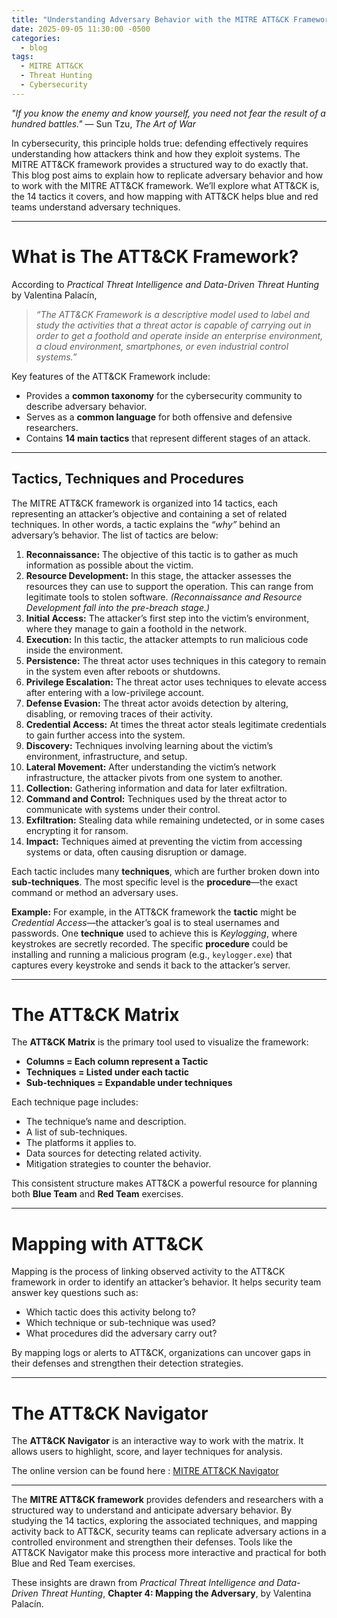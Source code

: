 ```yaml
---
title: "Understanding Adversary Behavior with the MITRE ATT&CK Framework"
date: 2025-09-05 11:30:00 -0500
categories:
  - blog
tags:
  - MITRE ATT&CK
  - Threat Hunting
  - Cybersecurity
---
```

*"If you know the enemy and know yourself, you need not fear the result of a hundred battles."* — Sun Tzu, *The Art of War*  

In cybersecurity, this principle holds true: defending effectively requires understanding how attackers think and how they exploit systems. The MITRE ATT&CK framework provides a structured way to do exactly that. This blog post aims to explain how to replicate adversary behavior and how to work with the MITRE ATT&CK framework. We’ll explore what ATT&CK is, the 14 tactics it covers, and how mapping with ATT&CK helps blue and red teams understand adversary techniques.  

---

# What is The ATT&CK Framework? 

According to *Practical Threat Intelligence and Data-Driven Threat Hunting* by Valentina Palacín,  

> *“The ATT&CK Framework is a descriptive model used to label and study the activities that a threat actor is capable of carrying out in order to get a foothold and operate inside an enterprise environment, a cloud environment, smartphones, or even industrial control systems.”*  

Key features of the ATT&CK Framework include:  
- Provides a **common taxonomy** for the cybersecurity community to describe adversary behavior.  
- Serves as a **common language** for both offensive and defensive researchers.  
- Contains **14 main tactics** that represent different stages of an attack.
    
---

## Tactics, Techniques and Procedures 

The MITRE ATT&CK framework is organized into 14 tactics, each representing an attacker’s objective and containing a set of related techniques. In other words, a tactic explains the *“why”* behind an adversary’s behavior. The list of tactics are below: 

1. **Reconnaissance:** The objective of this tactic is to gather as much information as possible about the victim.  
2. **Resource Development:** In this stage, the attacker assesses the resources they can use to support the operation. This can range from legitimate tools to stolen software. *(Reconnaissance and Resource Development fall into the pre-breach stage.)*  
3. **Initial Access:** The attacker’s first step into the victim’s environment, where they manage to gain a foothold in the network.  
4. **Execution:** In this tactic, the attacker attempts to run malicious code inside the environment.  
5. **Persistence:** The threat actor uses techniques in this category to remain in the system even after reboots or shutdowns.  
6. **Privilege Escalation:** The threat actor uses techniques to elevate access after entering with a low-privilege account.  
7. **Defense Evasion:** The threat actor avoids detection by altering, disabling, or removing traces of their activity.  
8. **Credential Access:** At times the threat actor steals legitimate credentials to gain further access into the system.  
9. **Discovery:** Techniques involving learning about the victim’s environment, infrastructure, and setup.  
10. **Lateral Movement:** After understanding the victim’s network infrastructure, the attacker pivots from one system to another.  
11. **Collection:** Gathering information and data for later exfiltration.  
12. **Command and Control:** Techniques used by the threat actor to communicate with systems under their control.  
13. **Exfiltration:** Stealing data while remaining undetected, or in some cases encrypting it for ransom.  
14. **Impact:** Techniques aimed at preventing the victim from accessing systems or data, often causing disruption or damage.  

Each tactic includes many **techniques**, which are further broken down into **sub-techniques**. The most specific level is the **procedure**—the exact command or method an adversary uses.  

**Example:** For example, in the ATT&CK framework the **tactic** might be *Credential Access*—the attacker’s goal is to steal usernames and passwords. One **technique** used to achieve this is *Keylogging*, where keystrokes are secretly recorded. The specific **procedure** could be installing and running a malicious program (e.g., `keylogger.exe`) that captures every keystroke and sends it back to the attacker’s server.   

---

# The ATT&CK Matrix

The **ATT&CK Matrix** is the primary tool used to visualize the framework:  
- **Columns = Each column represent a Tactic**  
- **Techniques = Listed under each tactic**  
- **Sub-techniques = Expandable under techniques**  

Each technique page includes:  
- The technique’s name and description.  
- A list of sub-techniques.  
- The platforms it applies to.  
- Data sources for detecting related activity.  
- Mitigation strategies to counter the behavior.  

This consistent structure makes ATT&CK a powerful resource for planning both **Blue Team** and **Red Team** exercises.  

---

# Mapping with ATT&CK

Mapping is the process of linking observed activity to the ATT&CK framework in order to identify an attacker’s behavior. It helps security team answer key questions such as:  
- Which tactic does this activity belong to?  
- Which technique or sub-technique was used?  
- What procedures did the adversary carry out?  

By mapping logs or alerts to ATT&CK, organizations can uncover gaps in their defenses and strengthen their detection strategies.  

---

# The ATT&CK Navigator

The **ATT&CK Navigator** is an interactive way to work with the matrix. It allows users to highlight, score, and layer techniques for analysis.

The online version can be found here : [MITRE ATT&CK Navigator](https://mitre-attack.github.io/attacknavigator/)

---

The **MITRE ATT&CK framework** provides defenders and researchers with a structured way to understand and anticipate adversary behavior. By studying the 14 tactics, exploring the associated techniques, and mapping activity back to ATT&CK, security teams can replicate adversary actions in a controlled environment and strengthen their defenses. Tools like the ATT&CK Navigator make this process more interactive and practical for both Blue and Red Team exercises.  

These insights are drawn from *Practical Threat Intelligence and Data-Driven Threat Hunting*, **Chapter 4: Mapping the Adversary**, by Valentina Palacín.  


